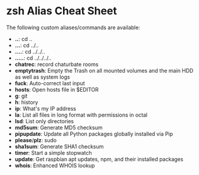 # zsh Alias Cheat Sheet

The following custom aliases/commands are available:

* __..__: cd ..
* __...__: cd ../..
* __....__: cd ../../..
* __.....__: cd ../../../..
* __chatrec__: record chaturbate rooms
* __emptytrash__: Empty the Trash on all mounted volumes and the main HDD as well as system logs
* __fuck__: Auto-correct last input
* __hosts__: Open hosts file in $EDITOR
* __g__: git
* __h__: history
* __ip__: What's my IP address
* __la__: List all files in long format with permissions in octal
* __lsd__: List only directories
* __md5sum__: Generate MD5 checksum
* __pipupdate__: Update all Python packages globally installed via Pip
* __please__/__plz__: sudo
* __sha1sum__: Generate SHA1 checksum
* __timer__: Start a simple stopwatch
* __update__: Get raspbian apt updates, npm, and their installed packages
* __whois__: Enhanced WHOIS lookup
